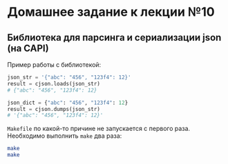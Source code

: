 # Домашнее задание к лекции №10

## Библиотека для парсинга и сериализации json (на CAPI)

Пример работы с библиотекой:
```python
json_str = '{"abc": "456", "123f4": 12}'
result = cjson.loads(json_str)
# {"abc": "456", "123f4": 12}

json_dict = {"abc": "456", "123f4": 12}
result = cjson.dumps(json_str)
# '{"abc": "456", "123f4": 12}'
```

`Makefile` по какой-то причине не запускается с первого раза. Необходимо выполнить `make` два раза:
```bash
make
make
```